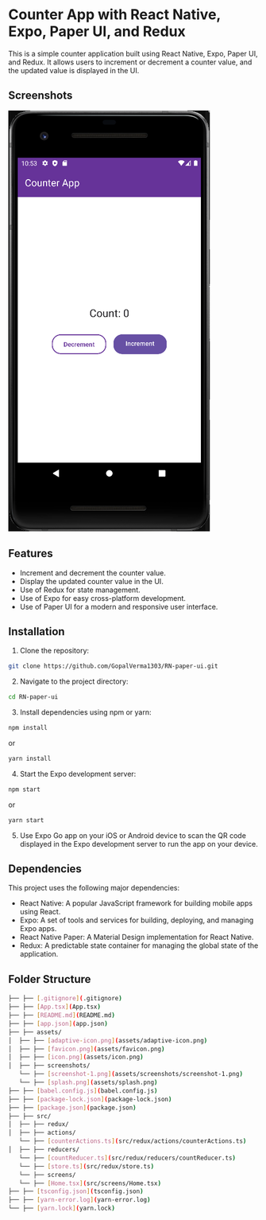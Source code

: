 # Counter App with React Native, Expo, Paper UI, and Redux

This is a simple counter application built using React Native, Expo, Paper UI, and Redux. It allows users to increment or decrement a counter value, and the updated value is displayed in the UI.

## Screenshots

![Counter App Screenshot 1](assets/screenshots/screenshot-1.png)

## Features

- Increment and decrement the counter value.
- Display the updated counter value in the UI.
- Use of Redux for state management.
- Use of Expo for easy cross-platform development.
- Use of Paper UI for a modern and responsive user interface.

## Installation

1. Clone the repository:
```bash
git clone https://github.com/GopalVerma1303/RN-paper-ui.git
```

2. Navigate to the project directory:

```bash
cd RN-paper-ui
```

3. Install dependencies using npm or yarn:
```bash
npm install
``` 
or
```bash
yarn install
``` 

4. Start the Expo development server:
```bash
npm start
``` 
or
```bash
yarn start
``` 


5. Use Expo Go app on your iOS or Android device to scan the QR code displayed in the Expo development server to run the app on your device.

## Dependencies

This project uses the following major dependencies:

- React Native: A popular JavaScript framework for building mobile apps using React.
- Expo: A set of tools and services for building, deploying, and managing Expo apps.
- React Native Paper: A Material Design implementation for React Native.
- Redux: A predictable state container for managing the global state of the application.

## Folder Structure
```bash
├── ├── [.gitignore](.gitignore)
├── ├── [App.tsx](App.tsx)
├── ├── [README.md](README.md)
├── ├── [app.json](app.json)
├── ├── assets/
│  ├── ├── [adaptive-icon.png](assets/adaptive-icon.png)
│  ├── ├── [favicon.png](assets/favicon.png)
│  ├── ├── [icon.png](assets/icon.png)
│  ├── ├── screenshots/
   └── ├── [screenshot-1.png](assets/screenshots/screenshot-1.png)
   └── ├── [splash.png](assets/splash.png)
├── ├── [babel.config.js](babel.config.js)
├── ├── [package-lock.json](package-lock.json)
├── ├── [package.json](package.json)
├── ├── src/
│  ├── ├── redux/
│  ├── ├── actions/
   └── ├── [counterActions.ts](src/redux/actions/counterActions.ts)
│  ├── ├── reducers/
   └── ├── [countReducer.ts](src/redux/reducers/countReducer.ts)
   └── ├── [store.ts](src/redux/store.ts)
   └── ├── screens/
   └── ├── [Home.tsx](src/screens/Home.tsx)
├── ├── [tsconfig.json](tsconfig.json)
├── ├── [yarn-error.log](yarn-error.log)
└── ├── [yarn.lock](yarn.lock)

```

